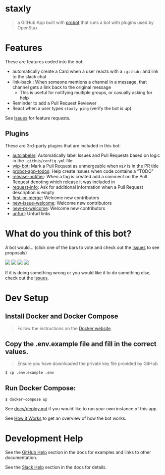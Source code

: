 # staxly

> a GitHub App built with [probot](https://github.com/probot/probot) that runs a bot with plugins used by OpenStax

# Features

These are features coded into the bot:

- automatically create a Card when a user reacts with a `:github:` and link to the slack chat
- link-back : When someone mentions a channel in a message, that channel gets a link back to the original message
  - This is useful for notifying multiple groups, or casually asking for help
- Reminder to add a Pull Request Reviewer
- React when a user types `staxly ping` (verify the bot is up)

See [Issues](https://github.com/openstax/staxly/issues) for feature requests.

## Plugins

These are 3rd-party plugins that are included in this bot:

- [autolabeler](https://github.com/probot/autolabeler): Automatically label Issues and Pull Requests based on logic in the `.github/config.yml` file
- [wip-bot](https://github.com/gr2m/wip-bot): Mark a Pull Request as unmergeable when `WIP` is in the PR title
- [probot-app-todos](https://github.com/uber-workflow/probot-app-todos): Help create Issues when code contains a "TODO"
- [release-notifier](https://github.com/release-notifier/release-notifier): When a tag is created add a comment on the Pull Request denoting which release it was included in
- [request-info](https://github.com/behaviorbot/request-info): Ask for additional information when a Pull Request description is empty
- [first-pr-merge](https://github.com/behaviorbot/first-pr-merge): Welcome new contributors
- [new-issue-welcome](https://github.com/behaviorbot/new-issue-welcome): Welcome new contributors
- [new-pr-welcome](https://github.com/behaviorbot/new-pr-welcome): Welcome new contributors
- [unfurl](https://github.com/probot/unfurl): Unfurl links



# What do you think of this bot?

A bot would... (click one of the bars to vote and check out the [Issues](https://github.com/openstax/staxly/issues) to see proposals)

[![](https://api.gh-polls.com/poll/01C5RWFV2ZS0A6XTREM3Y69ETN/definitely%20help)](https://api.gh-polls.com/poll/01C5RWFV2ZS0A6XTREM3Y69ETN/definitely%20help/vote)
[![](https://api.gh-polls.com/poll/01C5RWFV2ZS0A6XTREM3Y69ETN/maybe%20help%3F)](https://api.gh-polls.com/poll/01C5RWFV2ZS0A6XTREM3Y69ETN/maybe%20help%3F/vote)
[![](https://api.gh-polls.com/poll/01C5RWFV2ZS0A6XTREM3Y69ETN/not%20help%20my%20problems)](https://api.gh-polls.com/poll/01C5RWFV2ZS0A6XTREM3Y69ETN/not%20help%20my%20problems/vote)
[![](https://api.gh-polls.com/poll/01C5RWFV2ZS0A6XTREM3Y69ETN/waste%20developer%20time)](https://api.gh-polls.com/poll/01C5RWFV2ZS0A6XTREM3Y69ETN/waste%20developer%20time/vote)

If it is doing something wrong or you would like it to do something else, check out the [Issues](https://github.com/openstax/staxly/issues).

# Dev Setup

## Install Docker and Docker Compose

> Follow the instructions on the [Docker website](https://docs.docker.com/compose/install/).

## Copy the .env.example file and fill in the correct values.

> Ensure you have downloaded the private key file provided by GitHub

    $ cp .env.example .env

## Run Docker Compose:

    $ docker-compose up

See [docs/deploy.md](docs/deploy.md) if you would like to run your own instance of this app.

See [How it Works](./docs/how-it-works.md) to get an overview of how the bot works.

# Development Help

See the [GitHub Help](./docs/github-help.md) section in the docs for examples and links to other documentation.

See the [Slack Help](./docs/slack-help.md) section in the docs for details.
